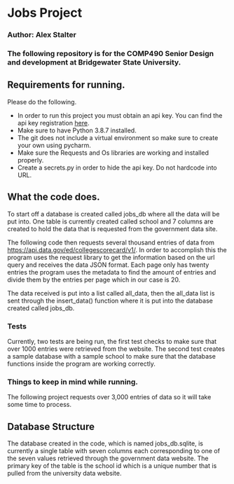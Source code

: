 # Jobs Project
### Author: Alex Stalter
### The following repository is for the COMP490 Senior Design and development at Bridgewater State University.

## Requirements for running.

Please do the following.

- In order to run this project you must obtain an api key. You can find the api key registration [here](https://api.data.gov/signup/).
- Make sure to have Python 3.8.7 installed.
- The git does not include a virtual environment so make sure to create your own using pycharm.   
- Make sure the Requests and Os libraries are working and installed properly.
- Create a secrets.py in order to hide the api key. Do not hardcode into URL.

## What the code does.
To start off a database is created called jobs_db where all the data will be put into. One table is currently created 
called school and 7 columns are created to hold the data that is requested from the government data site.

The following code then requests several thousand entries of data from https://api.data.gov/ed/collegescorecard/v1/. In order 
to accomplish this the program uses the request library to get the information based on the url query and receives the data
JSON format. Each page only has twenty entries the program uses the metadata to find the amount of entries and divide
them by the entries per page which in our case is 20. 

The data received is put into a list called all_data, then the all_data list is sent through the insert_data() function
where it is put into the database created called jobs_db.  

### Tests
Currently, two tests are being run, the first test checks to make sure that over 1000 entries were retrieved from
the website. The second test creates a sample database with a sample school to make sure that 
the database functions inside the program are working correctly.

### Things to keep in mind while running.

The following project requests over 3,000 entries of data so it will take some time to process.

## Database Structure
The database created in the code, which is named jobs_db.sqlite, is currently a single table with seven columns each
corresponding to one of the seven values retrieved through the government data website. The primary key of the table is 
the school id which is a unique number that is pulled from the university data website.